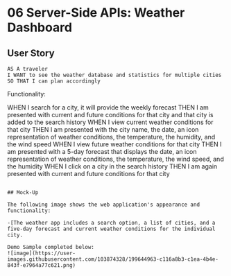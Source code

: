 # 06 Server-Side APIs: Weather Dashboard


## User Story

```
AS A traveler
I WANT to see the weather database and statistics for multiple cities
SO THAT I can plan accordingly
```

Functionality:

WHEN I search for a city, it will provide the weekly forecast 
THEN I am presented with current and future conditions for that city and that city is added to the search history
WHEN I view current weather conditions for that city
THEN I am presented with the city name, the date, an icon representation of weather conditions, the temperature, the humidity, and the wind speed
WHEN I view future weather conditions for that city
THEN I am presented with a 5-day forecast that displays the date, an icon representation of weather conditions, the temperature, the wind speed, and the humidity
WHEN I click on a city in the search history
THEN I am again presented with current and future conditions for that city
```

## Mock-Up

The following image shows the web application's appearance and functionality:

-[The weather app includes a search option, a list of cities, and a five-day forecast and current weather conditions for the individual city.

Demo Sample completed below:
![image](https://user-images.githubusercontent.com/103874328/199644963-c116a8b3-c1ea-4b4e-843f-e7964a77c621.png)
